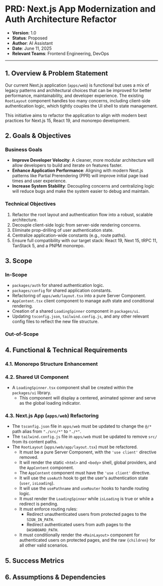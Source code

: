 # PRD: Next.js App Modernization and Auth Architecture Refactor

- **Version**: 1.0
- **Status**: Proposed
- **Author**: AI Assistant
- **Date**: June 11, 2025
- **Relevant Teams**: Frontend Engineering, DevOps

---

## 1. Overview & Problem Statement

Our current Next.js application (`apps/web`) is functional but uses a mix of legacy patterns and architectural choices that can be improved for better performance, maintainability, and developer experience. The existing `RootLayout` component handles too many concerns, including client-side authentication logic, which tightly couples the UI shell to state management.

This initiative aims to refactor the application to align with modern best practices for Next.js 15, React 19, and monorepo development.

## 2. Goals & Objectives

### Business Goals

- **Improve Developer Velocity**: A cleaner, more modular architecture will allow developers to build and iterate on features faster.
- **Enhance Application Performance**: Aligning with modern Next.js patterns like Partial Prerendering (PPR) will improve initial page load times and user experience.
- **Increase System Stability**: Decoupling concerns and centralizing logic will reduce bugs and make the system easier to debug and maintain.

### Technical Objectives

1.  Refactor the root layout and authentication flow into a robust, scalable architecture.
2.  Decouple client-side logic from server-side rendering concerns.
3.  Eliminate prop-drilling of user authentication state.
4.  Centralize application-wide constants (e.g., route paths).
5.  Ensure full compatibility with our target stack: React 19, Next 15, tRPC 11, TanStack 5, and a PNPM monorepo.

## 3. Scope

### In-Scope

- `packages/auth` for shared authentication logic.
- `packages/config` for shared application constants.
- Refactoring of `apps/web/layout.tsx` into a pure Server Component.
- `AppContent.tsx` client component to manage auth state and conditional rendering.
- Creation of a shared `LoadingSpinner` component in `packages/ui`.
- Updating `tsconfig.json`, `tailwind.config.js`, and any other relevant config files to reflect the new file structure.

### Out-of-Scope

## 4. Functional & Technical Requirements

### 4.1. Monorepo Structure Enhancement

### 4.2. Shared UI Component

- A `LoadingSpinner.tsx` component shall be created within the `packages/ui` library.
  - This component will display a centered, animated spinner and serve as the global loading indicator.

### 4.3. Next.js App (`apps/web`) Refactoring

- The `tsconfig.json` file in `apps/web` must be updated to change the `@/*` path alias from `"./src/*"` to `"./*"`.
- The `tailwind.config.js` file in `apps/web` must be updated to remove `src/` from its content paths.
- The `RootLayout` (`apps/web/app/layout.tsx`) must be refactored.
  - It must be a pure Server Component, with the `'use client'` directive removed.
  - It will render the static `<html>` and `<body>` shell, global providers, and the `AppContent` component.
  - The `AppContent` component must have the `'use client'` directive.
  - It will use the `useAuth` hook to get the user's authentication state (`user`, `isLoading`).
  - It will use the `usePathname` and `useRouter` hooks to handle routing logic.
  - It must render the `LoadingSpinner` while `isLoading` is true or while a redirect is pending.
  - It must enforce routing rules:
    - Redirect unauthenticated users from protected pages to the `SIGN_IN_PATH`.
    - Redirect authenticated users from auth pages to the `DASHBOARD_PATH`.
  - It must conditionally render the `<MainLayout>` component for authenticated users on protected pages, and the raw `{children}` for all other valid scenarios.

## 5. Success Metrics

## 6. Assumptions & Dependencies
